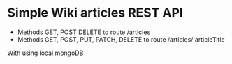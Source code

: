 # Simple Wiki articles REST API

* Methods GET, POST DELETE to route /articles
* Methods GET, POST, PUT, PATCH, DELETE to route /articles/:articleTitle

With using local mongoDB